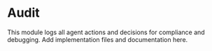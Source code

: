 # Audit

This module logs all agent actions and decisions for compliance and debugging. Add implementation files and documentation here.
